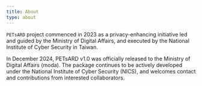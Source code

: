 ```yaml
---
title: About
type: about
---
```


`PETsARD` project commenced in 2023 as a privacy-enhancing initiative led and guided by the Ministry of Digital Affairs, and executed by the National Institute of Cyber Security in Taiwan.

In December 2024, PETsARD v1.0 was officially released to the Ministry of Digital Affairs (moda). The package continues to be actively developed under the National Institute of Cyber Security (NICS), and welcomes contact and contributions from interested collaborators.
